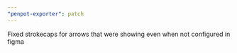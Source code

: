 ```yaml
---
"penpot-exporter": patch
---
```


Fixed strokecaps for arrows that were showing even when not configured in figma
